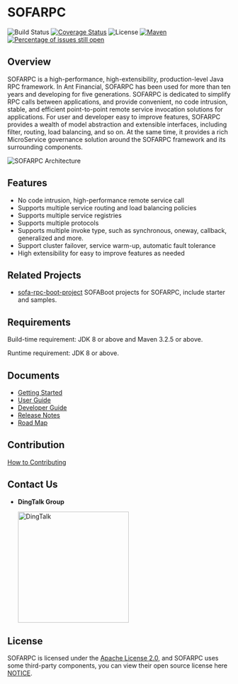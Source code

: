 # SOFARPC

![Build Status](https://github.com/sofastack/sofa-rpc/workflows/build/badge.svg)
[![Coverage Status](https://codecov.io/gh/sofastack/sofa-rpc/branch/master/graph/badge.svg)](https://codecov.io/gh/sofastack/sofa-rpc)
![License](https://img.shields.io/badge/license-Apache--2.0-green.svg)
[![Maven](https://img.shields.io/github/release/sofastack/sofa-rpc.svg)](https://github.com/sofastack/sofa-rpc/releases)
[![Percentage of issues still open](http://isitmaintained.com/badge/open/sofastack/sofa-rpc.svg)](http://isitmaintained.com/project/sofastack/sofa-rpc "Percentage of issues still open")

## Overview

SOFARPC is a high-performance, high-extensibility, production-level Java RPC framework. In Ant Financial, SOFARPC has been used for more than ten years and developing for five generations. SOFARPC is dedicated to simplify RPC calls between applications, and provide convenient, no code intrusion, stable, and efficient point-to-point remote service invocation solutions for applications. For user and developer easy to improve features, SOFARPC provides a wealth of model abstraction and extensible interfaces, including filter, routing, load balancing, and so on. At the same time, it provides a rich MicroService governance solution around the SOFARPC framework and its surrounding components.

![SOFARPC Architecture](https://gw.alipayobjects.com/zos/nemopainter_prod/ceceffa8-d0bf-4a2a-a57a-2998544b3d8a/sofastack-sofa-rpc-en_US/resources-home_1.png)

## Features

- No code intrusion, high-performance remote service call
- Supports multiple service routing and load balancing policies
- Supports multiple service registries
- Supports multiple protocols
- Supports multiple invoke type, such as synchronous, oneway, callback, generalized and more.
- Support cluster failover, service warm-up, automatic fault tolerance
- High extensibility for easy to improve features as needed

## Related Projects

- [sofa-rpc-boot-project](https://github.com/sofastack/sofa-rpc-boot-projects) SOFABoot projects for SOFARPC, include starter and samples.

## Requirements

Build-time requirement: JDK 8 or above and Maven 3.2.5 or above.

Runtime requirement: JDK 8 or above.


## Documents

- [Getting Started](http://www.sofastack.tech/sofa-rpc/docs/Getting-Started-With-SOFA-Boot?lang=en)
- [User Guide](http://www.sofastack.tech/sofa-rpc/docs/Programming?lang=en)
- [Developer Guide](http://www.sofastack.tech/sofa-rpc/docs/How-To-Build?lang=en)
- [Release Notes](http://www.sofastack.tech/sofa-rpc/docs/ReleaseNotes?lang=en)
- [Road Map](http://www.sofastack.tech/sofa-rpc/docs/RoadMap?lang=en)

## Contribution 

[How to Contributing](http://www.sofastack.tech/sofa-rpc/docs/Contributing?lang=en)

## Contact Us

- **DingTalk Group**

  <img alt="DingTalk" src="https://gw.alipayobjects.com/mdn/sofastack/afts/img/A*1DklS7SZFNMAAAAAAAAAAAAAARQnAQ" height="250" width="250">

## License

SOFARPC is licensed under the [Apache License 2.0](https://github.com/sofastack/sofa-rpc/blob/master/LICENSE), and SOFARPC uses some third-party components, you can view their open source license here [NOTICE](https://www.sofastack.tech/sofa-rpc/docs/NOTICE?lang=en).


